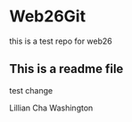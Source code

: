 # Web26Git
this is a test repo for web26

## This is a readme file

test change

Lillian Cha
Washington
